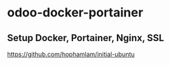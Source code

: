 # odoo-docker-portainer

<h2>Setup Docker, Portainer, Nginx, SSL</h2>

https://github.com/hophamlam/initial-ubuntu





